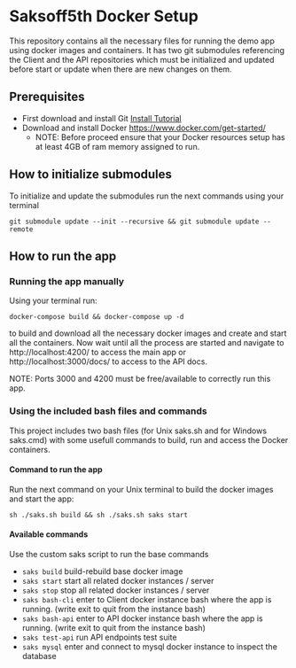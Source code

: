 # Saksoff5th Docker Setup

This repository contains all the necessary files for running the demo app using docker images and containers.
It has two git submodules referencing the Client and the API repositories which must be initialized and updated before start or update when there are new changes on them.

## Prerequisites

* First download and install Git [Install Tutorial](https://www.atlassian.com/git/tutorials/install-git)
* Download and install Docker https://www.docker.com/get-started/
  * NOTE: Before proceed ensure that your Docker resources setup has at least 4GB of ram memory assigned to run.

## How to initialize submodules

To initialize and update the submodules run the next commands using your terminal

`git submodule update --init --recursive && git submodule update --remote`

## How to run the app
### Running the app manually

Using your terminal run:

`docker-compose build && docker-compose up -d`

to build and download all the necessary docker images and create and start all the containers. Now wait until all the process are started and navigate to http://localhost:4200/ to access the main app or http://localhost:3000/docs/ to access to the API docs.

NOTE: Ports 3000 and 4200 must be free/available to correctly run this app.

### Using the included bash files and commands

This project includes two bash files (for Unix saks.sh and for Windows saks.cmd) with some usefull commands to build, run and access the Docker containers.

#### Command to run the app

Run the next command on your Unix terminal to build the docker images and start the app:

`sh ./saks.sh build && sh ./saks.sh saks start`

#### Available commands

Use the custom saks script to run the base commands

* `saks build`   build-rebuild base docker image
* `saks start`   start all related docker instances / server
* `saks stop`    stop all related docker instances / server
* `saks bash-cli`    enter to Client docker instance bash where the app is running. (write exit to quit from the instance bash)
* `saks bash-api`    enter to API docker instance bash where the app is running. (write exit to quit from the instance bash)
* `saks test-api`   run API endpoints test suite
* `saks mysql`   enter and connect to mysql docker instance to inspect the database
